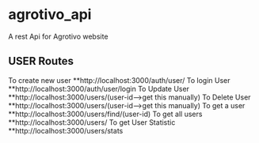 # agrotivo_api
A rest Api for Agrotivo website

## USER Routes
To create new user
 **http://localhost:3000/auth/user/
To login User
**http://localhost:3000/auth/user/login
To Update User
**http://localhost:3000/users/(user-id-->get this manually)
To Delete User
**http://localhost:3000/users/(user-id-->get this manually)
To get a user
**http://localhost:3000/users/find/(user-id)
To get all users
**http://localhost:3000/users/
To get User Statistic
**http://localhost:3000/users/stats
